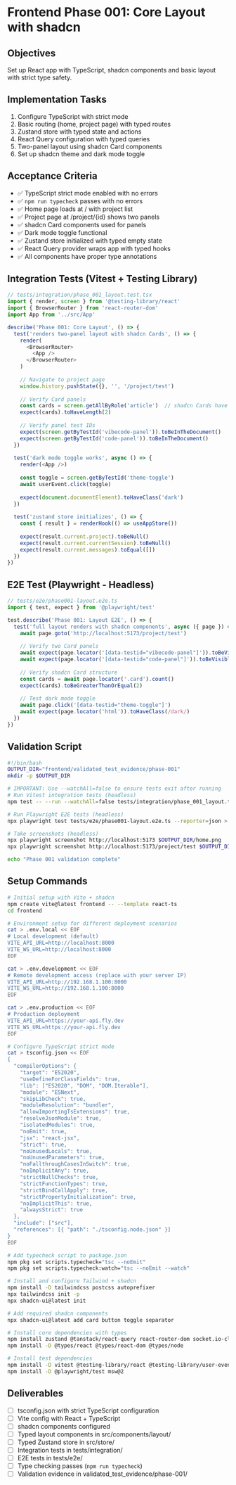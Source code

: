 # Frontend Phase 001: Core Layout with shadcn

## Objectives
Set up React app with TypeScript, shadcn components and basic layout with strict type safety.

## Implementation Tasks
1. Configure TypeScript with strict mode
2. Basic routing (home, project page) with typed routes
3. Zustand store with typed state and actions
4. React Query configuration with typed queries
5. Two-panel layout using shadcn Card components
6. Set up shadcn theme and dark mode toggle

## Acceptance Criteria
- ✅ TypeScript strict mode enabled with no errors
- ✅ `npm run typecheck` passes with no errors
- ✅ Home page loads at / with project list
- ✅ Project page at /project/{id} shows two panels
- ✅ shadcn Card components used for panels
- ✅ Dark mode toggle functional
- ✅ Zustand store initialized with typed empty state
- ✅ React Query provider wraps app with typed hooks
- ✅ All components have proper type annotations

## Integration Tests (Vitest + Testing Library)
```typescript
// tests/integration/phase_001_layout.test.tsx
import { render, screen } from '@testing-library/react'
import { BrowserRouter } from 'react-router-dom'
import App from '../src/App'

describe('Phase 001: Core Layout', () => {
  test('renders two-panel layout with shadcn Cards', () => {
    render(
      <BrowserRouter>
        <App />
      </BrowserRouter>
    )
    
    // Navigate to project page
    window.history.pushState({}, '', '/project/test')
    
    // Verify Card panels
    const cards = screen.getAllByRole('article')  // shadcn Cards have article role
    expect(cards).toHaveLength(2)
    
    // Verify panel test IDs
    expect(screen.getByTestId('vibecode-panel')).toBeInTheDocument()
    expect(screen.getByTestId('code-panel')).toBeInTheDocument()
  })
  
  test('dark mode toggle works', async () => {
    render(<App />)
    
    const toggle = screen.getByTestId('theme-toggle')
    await userEvent.click(toggle)
    
    expect(document.documentElement).toHaveClass('dark')
  })
  
  test('zustand store initializes', () => {
    const { result } = renderHook(() => useAppStore())
    
    expect(result.current.project).toBeNull()
    expect(result.current.currentSession).toBeNull()
    expect(result.current.messages).toEqual([])
  })
})
```

## E2E Test (Playwright - Headless)
```typescript
// tests/e2e/phase001-layout.e2e.ts
import { test, expect } from '@playwright/test'

test.describe('Phase 001: Layout E2E', () => {
  test('full layout renders with shadcn components', async ({ page }) => {
    await page.goto('http://localhost:5173/project/test')
    
    // Verify two Card panels
    await expect(page.locator('[data-testid="vibecode-panel"]')).toBeVisible()
    await expect(page.locator('[data-testid="code-panel"]')).toBeVisible()
    
    // Verify shadcn Card structure
    const cards = await page.locator('.card').count()
    expect(cards).toBeGreaterThanOrEqual(2)
    
    // Test dark mode toggle
    await page.click('[data-testid="theme-toggle"]')
    await expect(page.locator('html')).toHaveClass(/dark/)
  })
})
```

## Validation Script
```bash
#!/bin/bash
OUTPUT_DIR="frontend/validated_test_evidence/phase-001"
mkdir -p $OUTPUT_DIR

# IMPORTANT: Use --watchAll=false to ensure tests exit after running
# Run Vitest integration tests (headless)
npm test -- --run --watchAll=false tests/integration/phase_001_layout.test.tsx > $OUTPUT_DIR/vitest.log 2>&1

# Run Playwright E2E tests (headless)
npx playwright test tests/e2e/phase001-layout.e2e.ts --reporter=json > $OUTPUT_DIR/playwright.json

# Take screenshots (headless)
npx playwright screenshot http://localhost:5173 $OUTPUT_DIR/home.png
npx playwright screenshot http://localhost:5173/project/test $OUTPUT_DIR/project.png

echo "Phase 001 validation complete"
```

## Setup Commands
```bash
# Initial setup with Vite + shadcn
npm create vite@latest frontend -- --template react-ts
cd frontend

# Environment setup for different deployment scenarios
cat > .env.local << EOF
# Local development (default)
VITE_API_URL=http://localhost:8000
VITE_WS_URL=http://localhost:8000
EOF

cat > .env.development << EOF
# Remote development access (replace with your server IP)
VITE_API_URL=http://192.168.1.100:8000
VITE_WS_URL=http://192.168.1.100:8000
EOF

cat > .env.production << EOF
# Production deployment
VITE_API_URL=https://your-api.fly.dev
VITE_WS_URL=https://your-api.fly.dev
EOF

# Configure TypeScript strict mode
cat > tsconfig.json << EOF
{
  "compilerOptions": {
    "target": "ES2020",
    "useDefineForClassFields": true,
    "lib": ["ES2020", "DOM", "DOM.Iterable"],
    "module": "ESNext",
    "skipLibCheck": true,
    "moduleResolution": "bundler",
    "allowImportingTsExtensions": true,
    "resolveJsonModule": true,
    "isolatedModules": true,
    "noEmit": true,
    "jsx": "react-jsx",
    "strict": true,
    "noUnusedLocals": true,
    "noUnusedParameters": true,
    "noFallthroughCasesInSwitch": true,
    "noImplicitAny": true,
    "strictNullChecks": true,
    "strictFunctionTypes": true,
    "strictBindCallApply": true,
    "strictPropertyInitialization": true,
    "noImplicitThis": true,
    "alwaysStrict": true
  },
  "include": ["src"],
  "references": [{ "path": "./tsconfig.node.json" }]
}
EOF

# Add typecheck script to package.json
npm pkg set scripts.typecheck="tsc --noEmit"
npm pkg set scripts.typecheck:watch="tsc --noEmit --watch"

# Install and configure Tailwind + shadcn
npm install -D tailwindcss postcss autoprefixer
npx tailwindcss init -p
npx shadcn-ui@latest init

# Add required shadcn components
npx shadcn-ui@latest add card button toggle separator

# Install core dependencies with types
npm install zustand @tanstack/react-query react-router-dom socket.io-client
npm install -D @types/react @types/react-dom @types/node

# Install test dependencies
npm install -D vitest @testing-library/react @testing-library/user-event
npm install -D @playwright/test msw@2
```

## Deliverables
- [ ] tsconfig.json with strict TypeScript configuration
- [ ] Vite config with React + TypeScript
- [ ] shadcn components configured
- [ ] Typed layout components in src/components/layout/
- [ ] Typed Zustand store in src/store/
- [ ] Integration tests in tests/integration/
- [ ] E2E tests in tests/e2e/
- [ ] Type checking passes (`npm run typecheck`)
- [ ] Validation evidence in validated_test_evidence/phase-001/